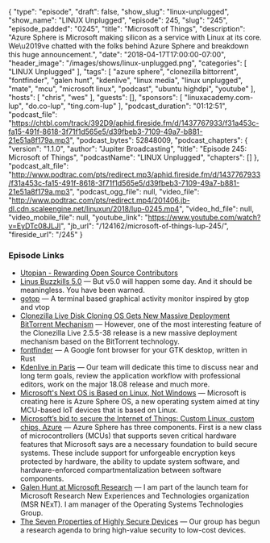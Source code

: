 {
  "type": "episode",
  "draft": false,
  "show_slug": "linux-unplugged",
  "show_name": "LINUX Unplugged",
  "episode": 245,
  "slug": "245",
  "episode_padded": "0245",
  "title": "Microsoft of Things",
  "description": "Azure Sphere is Microsoft making silicon as a service with Linux at its core. We\u2019ve chatted with the folks behind Azure Sphere and breakdown this huge announcement.",
  "date": "2018-04-17T17:00:00-07:00",
  "header_image": "/images/shows/linux-unplugged.png",
  "categories": [
    "LINUX Unplugged"
  ],
  "tags": [
    "azure sphere",
    "clonezilla bittorrent",
    "fontfinder",
    "galen hunt",
    "kdenlive",
    "linux media",
    "linux unplugged",
    "mate",
    "mcu",
    "microsoft linux",
    "podcast",
    "ubuntu highdpi",
    "youtube"
  ],
  "hosts": [
    "chris",
    "wes"
  ],
  "guests": [],
  "sponsors": [
    "linuxacademy.com-lup",
    "do.co-lup",
    "ting.com-lup"
  ],
  "podcast_duration": "01:12:51",
  "podcast_file": "https://chtbl.com/track/392D9/aphid.fireside.fm/d/1437767933/f31a453c-fa15-491f-8618-3f71f1d565e5/d39fbeb3-7109-49a7-b881-21e51a8f179a.mp3",
  "podcast_bytes": 52848009,
  "podcast_chapters": {
    "version": "1.1.0",
    "author": "Jupiter Broadcasting",
    "title": "Episode 245: Microsoft of Things",
    "podcastName": "LINUX Unplugged",
    "chapters": []
  },
  "podcast_alt_file": "http://www.podtrac.com/pts/redirect.mp3/aphid.fireside.fm/d/1437767933/f31a453c-fa15-491f-8618-3f71f1d565e5/d39fbeb3-7109-49a7-b881-21e51a8f179a.mp3",
  "podcast_ogg_file": null,
  "video_file": "http://www.podtrac.com/pts/redirect.mp4/201406.jb-dl.cdn.scaleengine.net/linuxun/2018/lup-0245.mp4",
  "video_hd_file": null,
  "video_mobile_file": null,
  "youtube_link": "https://www.youtube.com/watch?v=EyDTc08JLJI",
  "jb_url": "/124162/microsoft-of-things-lup-245/",
  "fireside_url": "/245"
}


### Episode Links

  * [Utopian - Rewarding Open Source Contributors](https://utopian.io/ "Utopian - Rewarding Open Source Contributors")
  * [Linus Buzzkills 5.0](https://lkml.org/lkml/2018/4/15/201 "Linus Buzzkills 5.0") — But v5.0 will happen some day. And it should be meaningless. You have been warned.
  * [gotop](https://github.com/cjbassi/gotop "gotop") — A terminal based graphical activity monitor inspired by gtop and vtop 
  * [Clonezilla Live Disk Cloning OS Gets New Massive Deployment BitTorrent Mechanism](http://news.softpedia.com/news/clonezilla-live-disk-cloning-os-gets-new-massive-deployment-bittorrent-mechanism-520706.shtml "Clonezilla Live Disk Cloning OS Gets New Massive Deployment BitTorrent Mechanism") — However, one of the most interesting feature of the Clonezilla Live 2.5.5-38 release is a new massive deployment mechanism based on the BitTorrent technology. 
  * [fontfinder](https://github.com/mmstick/fontfinder "fontfinder") — A Google font browser for your GTK desktop, written in Rust 
  * [Kdenlive in Paris](https://kdenlive.org/2018/04/kdenlive-in-paris/ "Kdenlive in Paris") — Our team will dedicate this time to discuss near and long term goals, review the application workflow with professional editors, work on the major 18.08 release and much more.
  * [Microsoft's Next OS is Based on Linux, Not Windows](https://www.thurrott.com/internet-of-things-iot/156628/microsofts-next-os-based-linux-not-windows "Microsoft's Next OS is Based on Linux, Not Windows") — Microsoft is creating here is Azure Sphere OS, a new operating system aimed at tiny MCU-based IoT devices that is based on Linux.
  * [Microsoft’s bid to secure the Internet of Things: Custom Linux, custom chips, Azure](https://arstechnica.com/gadgets/2018/04/microsofts-bid-to-secure-the-internet-of-things-custom-linux-custom-chips-azure/ "Microsoft’s bid to secure the Internet of Things: Custom Linux, custom chips, Azure") — Azure Sphere has three components. First is a new class of microcontrollers (MCUs) that supports seven critical hardware features that Microsoft says are a necessary foundation to build secure systems. These include support for unforgeable encryption keys protected by hardware, the ability to update system software, and hardware-enforced compartmentalization between software components. 
  * [Galen Hunt at Microsoft Research](https://www.microsoft.com/en-us/research/people/galenh/?from=http%3A%2F%2Fresearch.microsoft.com%2Fen-us%2Fpeople%2Fgalenh%2F "Galen Hunt at Microsoft Research") — I am part of the launch team for Microsoft Research New Experiences and Technologies organization (MSR NExT). I am manager of the Operating Systems Technologies Group. 
  * [The Seven Properties of Highly Secure Devices](https://www.microsoft.com/en-us/research/publication/seven-properties-highly-secure-devices/ "The Seven Properties of Highly Secure Devices") — Our group has begun a research agenda to bring high-value security to low-cost devices.


